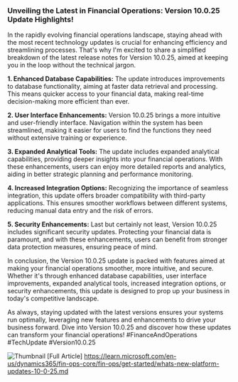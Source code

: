 ### Unveiling the Latest in Financial Operations: Version 10.0.25 Update Highlights!

In the rapidly evolving financial operations landscape, staying ahead with the most recent technology updates is crucial for enhancing efficiency and streamlining processes. That's why I'm excited to share a simplified breakdown of the latest release notes for Version 10.0.25, aimed at keeping you in the loop without the technical jargon.

**1. Enhanced Database Capabilities:** The update introduces improvements to database functionality, aiming at faster data retrieval and processing. This means quicker access to your financial data, making real-time decision-making more efficient than ever.

**2. User Interface Enhancements:** Version 10.0.25 brings a more intuitive and user-friendly interface. Navigation within the system has been streamlined, making it easier for users to find the functions they need without extensive training or experience.

**3. Expanded Analytical Tools:** The update includes expanded analytical capabilities, providing deeper insights into your financial operations. With these enhancements, users can enjoy more detailed reports and analytics, aiding in better strategic planning and performance monitoring.

**4. Increased Integration Options:** Recognizing the importance of seamless integration, this update offers broader compatibility with third-party applications. This ensures smoother workflows between different systems, reducing manual data entry and the risk of errors.

**5. Security Enhancements:** Last but certainly not least, Version 10.0.25 includes significant security updates. Protecting your financial data is paramount, and with these enhancements, users can benefit from stronger data protection measures, ensuring peace of mind.

In conclusion, the Version 10.0.25 update is packed with features aimed at making your financial operations smoother, more intuitive, and secure. Whether it's through enhanced database capabilities, user interface improvements, expanded analytical tools, increased integration options, or security enhancements, this update is designed to prop up your business in today's competitive landscape.

As always, staying updated with the latest versions ensures your systems run optimally, leveraging new features and enhancements to drive your business forward. Dive into Version 10.0.25 and discover how these updates can transform your financial operations! #FinanceAndOperations #TechUpdate #Version10.0.25

![Thumbnail](https://oaidalleapiprodscus.blob.core.windows.net/private/org-PQcWB499Ml8rrjuK1O6tWgPI/user-G3FK9euSHGUki4sFmhnmwANg/img-qLc2XHNYJVohPS36ylD9Jgz8.png?st=2024-02-11T02%3A19%3A24Z&se=2024-02-11T04%3A19%3A24Z&sp=r&sv=2021-08-06&sr=b&rscd=inline&rsct=image/png&skoid=6aaadede-4fb3-4698-a8f6-684d7786b067&sktid=a48cca56-e6da-484e-a814-9c849652bcb3&skt=2024-02-11T02%3A07%3A56Z&ske=2024-02-12T02%3A07%3A56Z&sks=b&skv=2021-08-06&sig=B3f/6Qshcod6361F28gYzp1wK0sub2mTypu%2Bgb5FDFo%3D)
[Full Article] https://learn.microsoft.com/en-us/dynamics365/fin-ops-core/fin-ops/get-started/whats-new-platform-updates-10-0-25.md